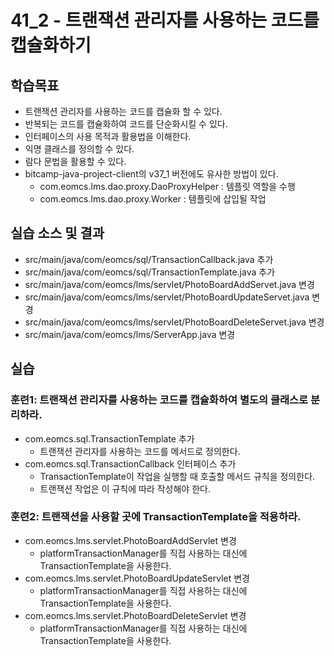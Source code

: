 # 41_2 - 트랜잭션 관리자를 사용하는 코드를 캡슐화하기

## 학습목표

- 트랜잭션 관리자를 사용하는 코드를 캡슐화 할 수 있다.
- 반복되는 코드를 캡슐화하여 코드를 단순화시킬 수 있다.
- 인터페이스의 사용 목적과 활용법을 이해한다.
- 익명 클래스를 정의할 수 있다.
- 람다 문법을 활용할 수 있다.
- bitcamp-java-project-client의 v37_1 버전에도 유사한 방법이 있다.
  - com.eomcs.lms.dao.proxy.DaoProxyHelper : 템플릿 역할을 수행
  - com.eomcs.lms.dao.proxy.Worker : 템플릿에 삽입될 작업

## 실습 소스 및 결과
- src/main/java/com/eomcs/sql/TransactionCallback.java 추가
- src/main/java/com/eomcs/sql/TransactionTemplate.java 추가
- src/main/java/com/eomcs/lms/servlet/PhotoBoardAddServet.java 변경
- src/main/java/com/eomcs/lms/servlet/PhotoBoardUpdateServet.java 변경
- src/main/java/com/eomcs/lms/servlet/PhotoBoardDeleteServet.java 변경
- src/main/java/com/eomcs/lms/ServerApp.java 변경

## 실습

### 훈련1: 트랜잭션 관리자를 사용하는 코드를 캡슐화하여 별도의 클래스로 분리하라.

- com.eomcs.sql.TransactionTemplate 추가
  - 트랜잭션 관리자를 사용하는 코드를 메서드로 정의한다.
- com.eomcs.sql.TransactionCallback 인터페이스 추가
  - TransactionTemplate이 작업을 실행할 때 호출할 메서드 규칙을 정의한다.
  - 트랜잭션 작업은 이 규칙에 따라 작성해야 한다.
  
### 훈련2: 트랜잭션을 사용할 곳에 TransactionTemplate을 적용하라.

- com.eomcs.lms.servlet.PhotoBoardAddServlet 변경
  - platformTransactionManager를 직접 사용하는 대신에 TransactionTemplate을 사용한다.
- com.eomcs.lms.servlet.PhotoBoardUpdateServlet 변경
  - platformTransactionManager를 직접 사용하는 대신에 TransactionTemplate을 사용한다.
- com.eomcs.lms.servlet.PhotoBoardDeleteServlet 변경
  - platformTransactionManager를 직접 사용하는 대신에 TransactionTemplate을 사용한다.